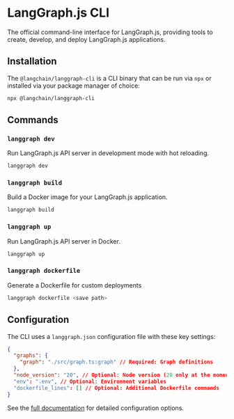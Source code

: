 # LangGraph.js CLI

The official command-line interface for LangGraph.js, providing tools to create, develop, and deploy LangGraph.js applications.

## Installation

The `@langchain/langgraph-cli` is a CLI binary that can be run via `npx` or installed via your package manager of choice:

```bash
npx @langchain/langgraph-cli
```

## Commands

### `langgraph dev`

Run LangGraph.js API server in development mode with hot reloading.

```bash
langgraph dev
```

### `langgraph build`

Build a Docker image for your LangGraph.js application.

```bash
langgraph build
```

### `langgraph up`

Run LangGraph.js API server in Docker.

```bash
langgraph up
```

### `langgraph dockerfile`

Generate a Dockerfile for custom deployments

```bash
langgraph dockerfile <save path>
```

## Configuration

The CLI uses a `langgraph.json` configuration file with these key settings:

```json
{
  "graphs": {
    "graph": "./src/graph.ts:graph" // Required: Graph definitions
  },
  "node_version": "20", // Optional: Node version (20 only at the moment)
  "env": ".env", // Optional: Environment variables
  "dockerfile_lines": [] // Optional: Additional Dockerfile commands
}
```

See the [full documentation](https://langchain-ai.github.io/langgraph/cloud/reference/cli) for detailed configuration options.

